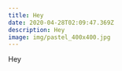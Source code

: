```yaml
---
title: Hey
date: 2020-04-28T02:09:47.369Z
description: Hey
image: img/pastel_400x400.jpg
---
```

Hey